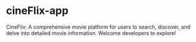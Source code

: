 # cineFlix-app
 CineFlix: A comprehensive movie platform for users to search, discover, and delve into detailed movie information. Welcome developers to explore!

